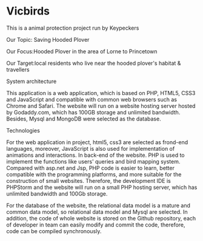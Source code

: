# Vicbirds
This is a animal protection project run by Keypeckers

Our Topic: Saving Hooded Plover

Our Focus:Hooded Plover in the area of Lorne to Princetown 

Our Target:local residents who live near the hooded plover's habitat & travellers

System architecture

This application is a web application, which is based on PHP, HTML5, CSS3 and JavaScript and compatible with common web browsers such as Chrome and Safari. The website will run on a website hosting server hosted by Godaddy.com, which has 100GB storage and unlimited bandwidth. Besides, Mysql and MongoDB were selected as the database. 

Technologies

For the web application in project, html5, css3 are selected as frond-end languages, moreover, JavaScript is also used for implementation of animations and interactions. In back-end of the website. PHP is used to implement the functions like users' queries and bird mapping system. Compared with asp.net and Jsp, PHP code is easier to learn, better compatible with the programming platforms, and more suitable for the construction of small websites. Therefore, the development IDE is PHPStorm and the website will run on a small PHP hosting server, which has unlimited bandwidth and 100Gb storage.

For the database of the website, the relational data model is  a mature and common data model, so relational data model and Mysql are selected.
In addition, the code of whole website is stored on the Github repository, each of developer in team can easily modify and commit the code, therefore, code can be compiled synchronously.
